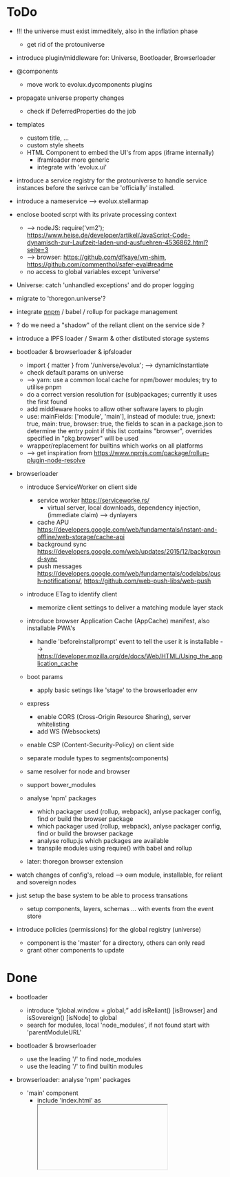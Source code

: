 ToDo
====

- !!! the universe must exist immeditely, also in the inflation phase
    - get rid of the protouniverse
    
- introduce plugin/middleware for: Universe, Bootloader, Browserloader

- @components
    - move work to evolux.dycomponents plugins
    
- propagate universe property changes
    - check if DeferredProperties do the job

- templates
    - custom title, ...
    - custom style sheets
    - HTML Component to embed the UI's from apps (iframe internally) 
        - iframloader more generic
        - integrate with 'evolux.ui' 
     
- introduce a service registry for the protouniverse to handle service instances before the serivce can be 'officially' installed.

- introduce a nameservice --> evolux.stellarmap

- enclose booted scrpt with its private processing context
    - --> nodeJS: require('vm2'); https://www.heise.de/developer/artikel/JavaScript-Code-dynamisch-zur-Laufzeit-laden-und-ausfuehren-4536862.html?seite=3
    - --> browser: https://github.com/dfkaye/vm-shim, https://github.com/commenthol/safer-eval#readme
    - no access to global variables except 'universe'

- Universe: catch 'unhandled exceptions' and do proper logging 
- migrate to 'thoregon.universe'?

- integrate [pnpm](https://github.com/pnpm/pnpm) / babel / rollup for package management

- ? do we need a "shadow" of the reliant client on the service side ?

- introduce a IPFS loader / Swarm & other distibuted storage systems

- bootloader & browserloader & ipfsloader
    - import { matter } from '/universe/evolux'; 
         --> dynamicInstantiate
    - check default params on universe
    - --> yarn: use a common local cache for npm/bower modules; try to utilise pnpm
    - do a correct version resolution for (sub)packages; currently it uses the first found
    - add middleware hooks to allow other software layers to plugin
    - use: mainFields: ['module', 'main'], instead of module: true, jsnext: true, main: true, browser: true,
        the fields to scan in a package.json to determine the entry point
        if this list contains "browser", overrides specified in "pkg.browser"
        will be used
    - wrapper/replacement for builtins which works on all platforms
    - --> get inspiration from https://www.npmjs.com/package/rollup-plugin-node-resolve
               
- browserloader
    - introduce ServiceWorker on client side
        - service worker    https://serviceworke.rs/
            - virtual server, local downloads, dependency injection, (immediate claim) --> dynlayers
        - cache APU         https://developers.google.com/web/fundamentals/instant-and-offline/web-storage/cache-api
        - background sync   https://developers.google.com/web/updates/2015/12/background-sync
        - push messages     https://developers.google.com/web/fundamentals/codelabs/push-notifications/, https://github.com/web-push-libs/web-push
    - introduce ETag to identify client
        - memorize client settings to deliver a matching module layer stack
    - introduce browser Application Cache (AppCache) manifest, also installable PWA's 
        - handle 'beforeinstallprompt' event to tell the user it is installable
        --> https://developer.mozilla.org/de/docs/Web/HTML/Using_the_application_cache
    - boot params
        - apply basic setings like 'stage' to the browserloader env
    - express
        - enable CORS (Cross-Origin Resource Sharing), server whitelisting
        - add WS (Websockets)
    - enable CSP (Content-Security-Policy) on client side
    - separate module types to segments(components)
    - same resolver for node and browser
    - support bower_modules
    - analyse 'npm' packages
        - which packager used (rollup, webpack), anlyse packager config, find or build the browser package
        - which packager used (rollup, webpack), anlyse packager config, find or build the browser package
        - analyse rollup.js which packages are available 
        - transpile modules using require() with babel and rollup 

    - later: thoregon browser extension

- watch changes of config's, reload
    --> own module, installable, for reliant and sovereign nodes

- just setup the base system to be able to process transations
    - setup components, layers, schemas ... with events from the event store
    
- introduce policies (permissions) for the global registry (universe)
    - component is the 'master' for a directory, others can only read
    - grant other components to update

Done
====

- bootloader 
    * introduce “global.window = global;”  add isReliant() [isBrowser] and isSovereign() [isNode] to global
    * search for modules, local 'node_modules', if not found start with 'parentModuleURL'

- bootloader & browserloader
    * use the leading '/' to find node_modules
    * use the leading '/' to find builtin modules

- browserloader: analyse 'npm' packages
    - 'main' component
        - include 'index.html' as <iframe> in boot html
    * ensure cache directory
    * params
        * use params from ./boot?... request
    * package.json: if exists "jsnext:main" use it
    * featuredetect webcomponents add load polyfill only when needed
        * add polyfill for webcomponents
    * include express
        * add express params
        * include cors
    * indexrequest -> send container html with script imports
    * supply a generated 'boot-mjs', reference to 'index' by query param, apply other query params to the universe like 'setup.mjs' does.
    * analyse 'npm' packages
            * maintain cache 
            * check 'bower.json'
            * wrap “browser” scripts in package.json with a ‘fake’ AMD function
            * analyse “main” and “type” (module), if no type best guess for the file extension (.js | .mjs)
            * analyse the “browser” field, apply file name replacements	
                https://github.com/defunctzombie/package-browser-field-spec
                https://github.com/dtao/lazy.js/blob/master/lazy.js
    * modulewrapper for ES6 modules
    
        function isFunction(obj) {
          return !!(obj && obj.constructor && obj.call && obj.apply);
        };
        
        let module = {};
        function define(p1, p2) {
            module = isFunction(p1)  ? p1() : !!p2 ? p2() : {};
        }
        define.amd = true;
        
        … insert script here
        
        export default module;
                OR
        const module = { exports: {} };
        let exports = module.exports;
        
        … insert script here
        
        export default module.exports;
